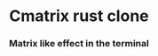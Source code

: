 <h1 align="center">Cmatrix rust clone</h1>

<h3 align="center"> Matrix like effect in the terminal </h3>
